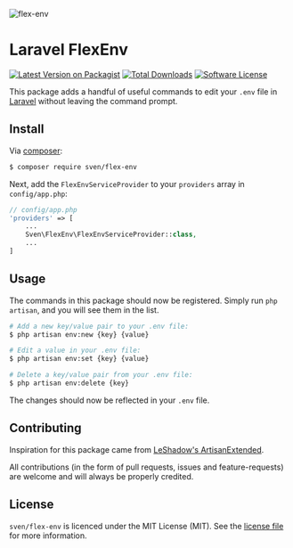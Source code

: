 ![flex-env](https://cloud.githubusercontent.com/assets/11269635/12333265/7e4a8620-baf3-11e5-8baf-0df225a3d481.jpg)

# Laravel FlexEnv

[![Latest Version on Packagist][ico-version]][link-packagist]
[![Total Downloads][ico-downloads]][link-downloads]
[![Software License][ico-license]](LICENSE.md)

This package adds a handful of useful commands to edit your `.env` file in
[Laravel](https://laravel.com) without leaving the command prompt.

## Install

Via [composer](http://getcomposer.org):

```bash
$ composer require sven/flex-env
```

Next, add the `FlexEnvServiceProvider` to your `providers` array in `config/app.php`:

```php
// config/app.php
'providers' => [
    ...
    Sven\FlexEnv\FlexEnvServiceProvider::class,
    ...
]
```

## Usage
The commands in this package should now be registered. Simply run `php artisan`,
and you will see them in the list.

```bash
# Add a new key/value pair to your .env file:
$ php artisan env:new {key} {value}

# Edit a value in your .env file:
$ php artisan env:set {key} {value}

# Delete a key/value pair from your .env file:
$ php artisan env:delete {key}
```

The changes should now be reflected in your `.env` file.

## Contributing
Inspiration for this package came from [LeShadow's ArtisanExtended](https://github.com/LeShadow/ArtisanExtended).

All contributions (in the form of pull requests, issues and feature-requests) are
welcome and will always be properly credited.

## License
`sven/flex-env` is licenced under the MIT License (MIT). See the [license file](LICENSE.md)
for more information.

[ico-version]: https://img.shields.io/packagist/v/sven/flex-env.svg?style=flat-square
[ico-license]: https://img.shields.io/badge/license-MIT-green.svg?style=flat-square
[ico-downloads]: https://img.shields.io/packagist/dt/sven/flex-env.svg?style=flat-square

[link-packagist]: https://packagist.org/packages/sven/flex-env
[link-downloads]: https://packagist.org/packages/sven/flex-env
